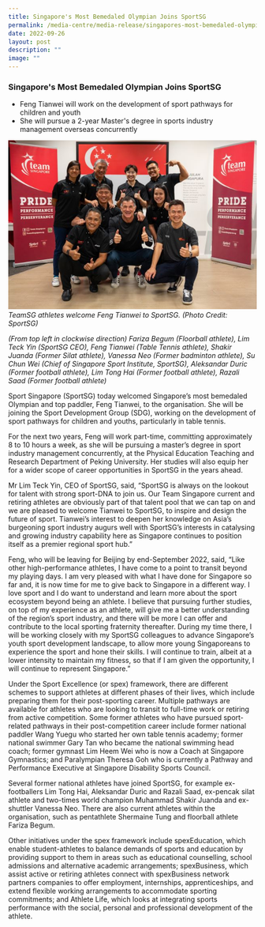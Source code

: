 ```yaml
---
title: Singapore's Most Bemedaled Olympian Joins SportSG
permalink: /media-centre/media-release/singapores-most-bemedaled-olympian-joins-sportsg/
date: 2022-09-26
layout: post
description: ""
image: ""
---
```

### **Singapore's Most Bemedaled Olympian Joins SportSG**

* Feng Tianwei will work on the development of sport pathways for children and youth
* She will pursue a 2-year Master's degree in sports industry management overseas concurrently

![](/images/Media%20Centre/Media%20Release/2022/Sep/TeamSG%20athletes%20welcome%20Feng%20Tianwei.jpeg)
*TeamSG athletes welcome Feng Tianwei to SportSG. (Photo Credit: SportSG)*
  
*(From top left in clockwise direction) Fariza Begum (Floorball athlete), Lim Teck Yin (SportSG CEO), Feng Tianwei (Table Tennis athlete), Shakir Juanda (Former Silat athlete), Vanessa Neo (Former badminton athlete), Su Chun Wei (Chief of Singapore Sport Institute, SportSG), Aleksandar Duric (Former football athlete), Lim Tong Hai (Former football athlete), Razali Saad (Former football athlete)*

Sport Singapore (SportSG) today welcomed Singapore’s most bemedaled Olympian and top paddler, Feng Tianwei, to the organisation. She will be joining the Sport Development Group (SDG), working on the development of sport pathways for children and youths, particularly in table tennis.

For the next two years, Feng will work part-time, committing approximately 8 to 10 hours a week, as she will be pursuing a master’s degree in sport industry management concurrently, at the Physical Education Teaching and Research Department of Peking University. Her studies will also equip her for a wider scope of career opportunities in SportSG in the years ahead.

Mr Lim Teck Yin, CEO of SportSG, said, “SportSG is always on the lookout for talent with strong sport-DNA to join us. Our Team Singapore current and retiring athletes are obviously part of that talent pool that we can tap on and we are pleased to welcome Tianwei to SportSG, to inspire and design the future of sport. Tianwei’s interest to deepen her knowledge on Asia’s burgeoning sport industry augurs well with SportSG’s interests in catalysing and growing industry capability here as Singapore continues to position itself as a premier regional sport hub.”

Feng, who will be leaving for Beijing by end-September 2022, said, “Like other high-performance athletes, I have come to a point to transit beyond my playing days. I am very pleased with what I have done for Singapore so far and, it is now time for me to give back to Singapore in a different way. I love sport and I do want to understand and learn more about the sport ecosystem beyond being an athlete. I believe that pursuing further studies, on top of my experience as an athlete, will give me a better understanding of the region’s sport industry, and there will be more I can offer and contribute to the local sporting fraternity thereafter. During my time there, I will be working closely with my SportSG colleagues to advance Singapore’s youth sport development landscape, to allow more young Singaporeans to experience the sport and hone their skills. I will continue to train, albeit at a lower intensity to maintain my fitness, so that if I am given the opportunity, I will continue to represent Singapore.”

Under the Sport Excellence (or spex) framework, there are different schemes to support athletes at different phases of their lives, which include preparing them for their post-sporting career. Multiple pathways are available for athletes who are looking to transit to full-time work or retiring from active competition. Some former athletes who have pursued sport-related pathways in their post-competition career include former national paddler Wang Yuegu who started her own table tennis academy; former national swimmer Gary Tan who became the national swimming head coach; former gymnast Lim Heem Wei who is now a Coach at Singapore Gymnastics; and Paralympian Theresa Goh who is currently a Pathway and Performance Executive at Singapore Disability Sports Council.

Several former national athletes have joined SportSG, for example ex-footballers Lim Tong Hai, Aleksandar Duric and Razali Saad, ex-pencak silat athlete and two-times world champion Muhammad Shakir Juanda and ex-shuttler Vanessa Neo. There are also current athletes within the organisation, such as pentathlete Shermaine Tung and floorball athlete Fariza Begum.

Other initiatives under the spex framework include spexEducation, which enable student-athletes to balance demands of sports and education by providing support to them in areas such as educational counselling, school admissions and alternative academic arrangements; spexBusiness, which assist active or retiring athletes connect with spexBusiness network partners companies to offer employment, internships, apprenticeships, and extend flexible working arrangements to accommodate sporting commitments; and Athlete Life, which looks at integrating sports performance with the social, personal and professional development of the athlete.